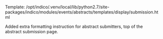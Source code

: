 Template: /opt/indico/.venv/local/lib/python2.7/site-packages/indico/modules/events/abstracts/templates/display/submission.html

Added extra formatting instruction for abstract submitters, top of the abstract submission page.